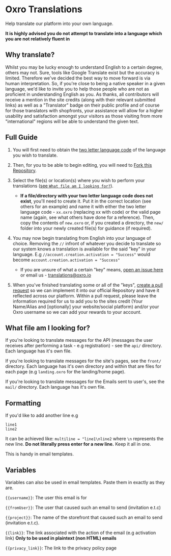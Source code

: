 # Oxro Translations

Help translate our platform into your own language.

**It is highly advised you do not attempt to translate into a language which you are not relatively fluent in**

## Why translate?

Whilst you may be lucky enough to understand English to a certain degree, others may not. Sure, tools like Google Translate exist but the accuracy is limited. Therefore we've decided the best way to move forward is via human interpretation. So, if you're close to being a native speaker in a given language, we'd like to invite you to help those people who are not as proficient in understanding English as you. As thanks, all contributors will receive a mention in the site credits (along with their relevant submitted links) as well as a "Translator" badge on their public profile and of course for those translators with shopfronts, your assistance will allow for a higher usability and satisfaction amongst your visitors as those visiting from more "international" regions will be able to understand the given text.

## Full Guide

1. You will first need to obtain the [two letter language code](https://en.wikipedia.org/wiki/List_of_ISO_639-1_codes) of the language you wish to translate.

2. Then, for you to be able to begin editing, you will need to [Fork this Repository](https://github.com/oxroio/translations/fork).

3. Select the file(s) or location(s) where you wish to perform your translations ([see `What file am I looking for?`](#what-file-am-i-looking-for)).

   - **If a file/directory with your two letter language code does not exist**, you'll need to create it. Put it in the correct location (see others for an example) and name it with either the two letter language code - `xx.oxro` (replacing xx with code) or the valid page name (again, see what others have done for a reference). Then, copy the contents of `new.oxro` or, if you created a directory, the `new/` folder into your newly created file(s) for guidance (if required).

4. You may now begin translating from English into your language of choice. Removing the `//` infront of whatever you decide to translate so our system knows a translation is available for the said "key" in your language. E.g `//account.creation.activation = "Success"` would become `account.creation.activation = "Success"`

   - If you are unsure of what a certain "key" means, [open an issue here](https://github.com/oxroio/translations/issues) or email us - [translations@oxro.io](mailto:translations@oxro.io)

5. When you've finished translating some or all of the "keys", [create a pull request](https://guides.github.com/activities/forking/#making-a-pull-request) so we can implement it into our official Repository and have it reflected across our platform. Within a pull request, please leave the information required for us to add you to the sites credit (Your Name/Alias and [optionally] your website/social platform) and/or your Oxro username so we can add your rewards to your account.

## What file am I looking for?

If you're looking to translate messages for the API (messages the user receives after performing a task - e.g registration) - see the `api/` directory. Each language has it's own file.

If you're looking to translate messages for the site's pages, see the `front/` directory. Each language has it's own directory and within that are files for each page (e.g `landing.oxro` for the landing/home page).

If you're looking to translate messages for the Emails sent to user's, see the `mail/` directory. Each language has it's own file.

## Formatting

If you'd like to add another line e.g

```
line1
line2
```

It can be achieved like: `multiline = "line1\nline2` where `\n` represents the new line. **Do not literally press enter for a new line.** Keep it all in one.

This is handy in email templates.

## Variables

Variables can also be used in email templates. Paste them in exactly as they are.

`{{username}}`: The user this email is for

`{{fromUser}}`: The user that caused such an email to send (invitation e.t.c)

`{{project}}`: The name of the storefront that caused such an email to send (invitation e.t.c).

`{{link}}`: The link associated with the action of the email (e.g activation link) **Only to be used in plaintext (non HTML) emails**

`{{privacy_link}}`: The link to the privacy policy page
